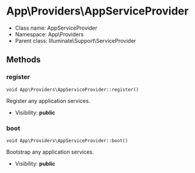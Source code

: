 App\Providers\AppServiceProvider
===============






* Class name: AppServiceProvider
* Namespace: App\Providers
* Parent class: Illuminate\Support\ServiceProvider







Methods
-------


### register

    void App\Providers\AppServiceProvider::register()

Register any application services.



* Visibility: **public**




### boot

    void App\Providers\AppServiceProvider::boot()

Bootstrap any application services.



* Visibility: **public**



